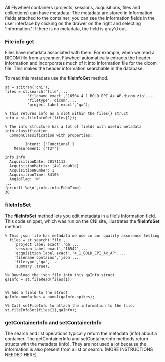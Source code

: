 All Flywheel containers (projects, sessions, acquisitions, files and collections) can have metadata. The metadata are stored in Information fields attached to the container; you can see the information fields in the user interface by clicking on the drawer on the right and selecting 'Information.' If there is no metadata, the field is gray'd out.

### File info get
Files have metadata associated with them. For example, when we read a DICOM file from a scanner, Flywheel automatically extracts the header information and incorporates much of it into Information file for the dicom file. This makes the header information searchable in the database. 

To read this metadata use the **fileInfoGet** method.
```
st = scitran('cni');
files = st.search('file',...
          'filename exact','16504_4_1_BOLD_EPI_Ax_AP.dicom.zip',...
          'filetype','dicom',...
          'project label exact','qa');

% This returns info as a slot within the files{} struct
info = st.fileInfoGet(files{1});

% The info structure has a lot of fields with useful metadata
info.classification
  CommonClassification with properties:

         Intent: {'Functional'}
    Measurement: {'T2*'}

info.info
  AcquisitionDate: 20171113
  AcquisitionMatrix: [4×1 double]
  AcquisitionNumber: 1
  AcquisitionTime: 84103
  AngioFlag: 'N' 
...
fprintf('%d\n',info.info.EchoTime)
30
```
### fileInfoSet
The **fileInfoSet** method lets you edit metadata in a file's Information field. This code snippet, which was run on the CNI site, illustrates the **fileInfoSet** method.
```
% This json file has metadata we use in our quality assurance testing
  files = st.search('file',...
    'project label exact','qa',...
    'session label exact','16542',...
    'acquisition label exact','4_1_BOLD_EPI_Ax_AP',...
    'filename contains','json',...
    'filetype','qa',...
    'summary',true);

%% Download the json file into this qaInfo struct
qaInfo = st.fileRead(files{1})


%% Add a field to the struct
qaInfo.numSpikes = numel(qaInfo.spikes);

%% Call setFileInfo to attach the information to the file.
st.fileInfoSet(files{1},qaInfo);
```

### getContainerInfo and setContainerInfo
The search and list operations typically return the metadata (info) about a container.  The getContainerInfo and setContainerInfo methods return structs with the metadata (info). They are not used a lot because the information is also present from a list or search.  (MORE INSTRUCTIONS NEEDED HERE).

